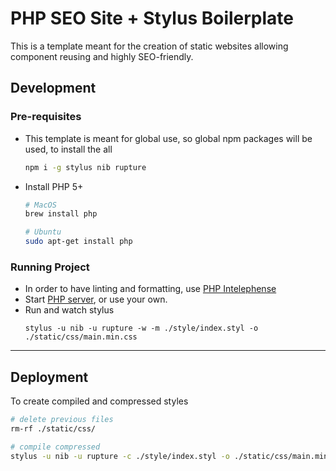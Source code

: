 # PHP SEO Site + Stylus Boilerplate

This is a template meant for the creation of static websites allowing component reusing and highly SEO-friendly.

## Development

### Pre-requisites

-   This template is meant for global use, so global npm packages will be used, to install the all
    ```sh
    npm i -g stylus nib rupture
    ```
-   Install PHP 5+

    ```sh
    # MacOS
    brew install php

    # Ubuntu
    sudo apt-get install php
    ```

### Running Project

-   In order to have linting and formatting, use [PHP Intelephense](https://marketplace.visualstudio.com/items?itemName=bmewburn.vscode-intelephense-client)
-   Start [PHP server](https://marketplace.visualstudio.com/items?itemName=brapifra.phpserver), or use your own.
-   Run and watch stylus
    ```
    stylus -u nib -u rupture -w -m ./style/index.styl -o ./static/css/main.min.css
    ```

---

## Deployment

To create compiled and compressed styles

```sh
# delete previous files
rm-rf ./static/css/

# compile compressed
stylus -u nib -u rupture -c ./style/index.styl -o ./static/css/main.min.css
```
